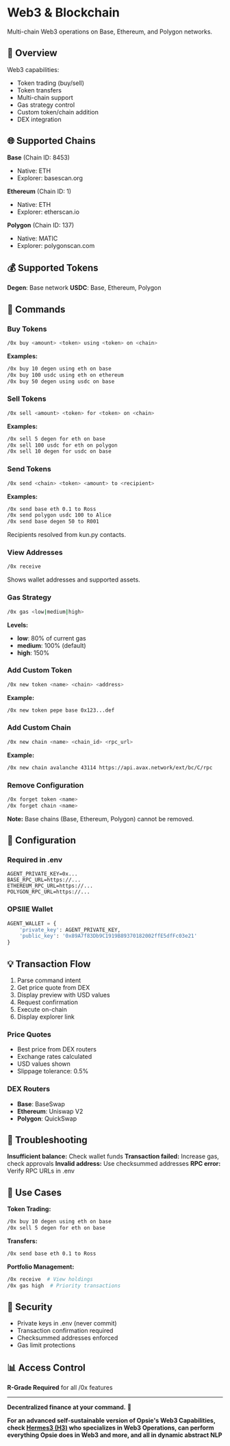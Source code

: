 # Web3 & Blockchain

Multi-chain Web3 operations on Base, Ethereum, and Polygon networks.

## 🔗 Overview

Web3 capabilities:
- Token trading (buy/sell)
- Token transfers
- Multi-chain support
- Gas strategy control
- Custom token/chain addition
- DEX integration

## 🌐 Supported Chains

**Base** (Chain ID: 8453)
- Native: ETH
- Explorer: basescan.org

**Ethereum** (Chain ID: 1)
- Native: ETH
- Explorer: etherscan.io

**Polygon** (Chain ID: 137)
- Native: MATIC
- Explorer: polygonscan.com

## 💰 Supported Tokens

**Degen**: Base network
**USDC**: Base, Ethereum, Polygon

## 📝 Commands

### Buy Tokens
```bash
/0x buy <amount> <token> using <token> on <chain>
```

**Examples:**
```bash
/0x buy 10 degen using eth on base
/0x buy 100 usdc using eth on ethereum
/0x buy 50 degen using usdc on base
```

### Sell Tokens
```bash
/0x sell <amount> <token> for <token> on <chain>
```

**Examples:**
```bash
/0x sell 5 degen for eth on base
/0x sell 100 usdc for eth on polygon
/0x sell 10 degen for usdc on base
```

### Send Tokens
```bash
/0x send <chain> <token> <amount> to <recipient>
```

**Examples:**
```bash
/0x send base eth 0.1 to Ross
/0x send polygon usdc 100 to Alice
/0x send base degen 50 to R001
```

Recipients resolved from kun.py contacts.

### View Addresses
```bash
/0x receive
```

Shows wallet addresses and supported assets.

### Gas Strategy
```bash
/0x gas <low|medium|high>
```

**Levels:**
- **low**: 80% of current gas
- **medium**: 100% (default)
- **high**: 150%

### Add Custom Token
```bash
/0x new token <name> <chain> <address>
```

**Example:**
```bash
/0x new token pepe base 0x123...def
```

### Add Custom Chain
```bash
/0x new chain <name> <chain_id> <rpc_url>
```

**Example:**
```bash
/0x new chain avalanche 43114 https://api.avax.network/ext/bc/C/rpc
```

### Remove Configuration
```bash
/0x forget token <name>
/0x forget chain <name>
```

**Note:** Base chains (Base, Ethereum, Polygon) cannot be removed.

## 🔧 Configuration

### Required in .env
```env
AGENT_PRIVATE_KEY=0x...
BASE_RPC_URL=https://...
ETHEREUM_RPC_URL=https://...
POLYGON_RPC_URL=https://...
```

### OPSIIE Wallet
```python
AGENT_WALLET = {
    'private_key': AGENT_PRIVATE_KEY,
    'public_key': '0x89A7f83Db9C1919B89370182002ffE5dfFc03e21'
}
```

## 💡 Transaction Flow

1. Parse command intent
2. Get price quote from DEX
3. Display preview with USD values
4. Request confirmation
5. Execute on-chain
6. Display explorer link

### Price Quotes
- Best price from DEX routers
- Exchange rates calculated
- USD values shown
- Slippage tolerance: 0.5%

### DEX Routers
- **Base**: BaseSwap
- **Ethereum**: Uniswap V2
- **Polygon**: QuickSwap

## 🚨 Troubleshooting

**Insufficient balance:** Check wallet funds
**Transaction failed:** Increase gas, check approvals
**Invalid address:** Use checksummed addresses
**RPC error:** Verify RPC URLs in .env

## 🎯 Use Cases

**Token Trading:**
```bash
/0x buy 10 degen using eth on base
/0x sell 5 degen for eth on base
```

**Transfers:**
```bash
/0x send base eth 0.1 to Ross
```

**Portfolio Management:**
```bash
/0x receive  # View holdings
/0x gas high  # Priority transactions
```

## 🔐 Security

- Private keys in .env (never commit)
- Transaction confirmation required
- Checksummed addresses enforced
- Gas limit protections

## 📊 Access Control

**R-Grade Required** for all /0x features

---


**Decentralized finance at your command.** 🔗

**For an advanced self-sustainable version of Opsie's Web3 Capabilities, check [Hermes3 (H3)](https://github.com/arpahls/h3/) who specializes in Web3 Operations, can perform everything Opsie does in Web3 and more, and all in dynamic abstract NLP**
